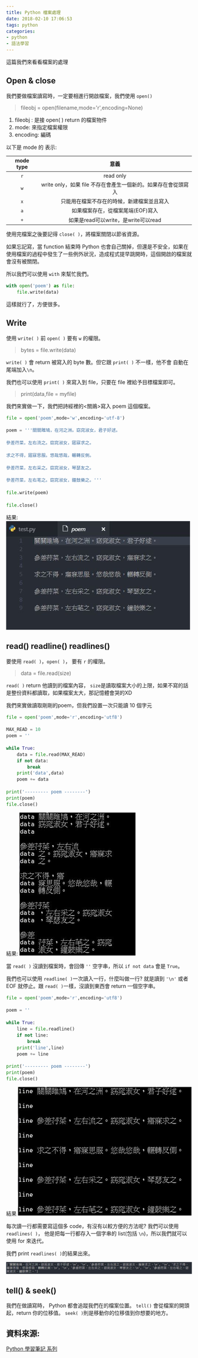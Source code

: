 ```yaml
---
title: Python 檔案處理
date: 2018-02-10 17:06:53
tags: python
categories: 
- python
- 語法學習
---
```

這篇我們來看看檔案的處理

## Open & close

我們要做檔案讀寫時，一定要相進行開啟檔案，我們使用 `open()`
>fileobj = open(filename,mode='r',encoding=None) 
1. fileobj : 是接 open( ) return 的檔案物件
2. mode: 來指定檔案權限
3. encoding: 編碼
<!--more-->

以下是 mode 的 表示:

|mode type|意義
|:-------:|:----:
|`r`      | read only
|`w`      | write only，如果 file 不存在會產生一個新的。如果存在會從頭寫入
|`x`      | 只能用在檔案不存在的時候，新建檔案並且寫入
|`a`      |如果檔案存在，從檔案尾端(EOF)寫入
| `+`     |如果是read可以write，是write可以read


使用完檔案之後要記得 `close( )`，將檔案關閉以節省資源。

如果忘記寫，當 function 結束時 Python 也會自己關掉，但還是不安全，如果在使用檔案的過程中發生了一些例外狀況，造成程式提早跳開時，這個開啟的檔案就會沒有被關閉。

所以我們可以使用 `with` 來幫忙我們。

```python
with open('poem') as file:
    file.write(data)
```
這樣就行了，方便很多。

## Write
使用 `write( )` 前 `open( )` 要有 `w` 的權限。 
>bytes = file.write(data) 

`write( )` 會 return 被寫入的 byte 數。但它跟 `print( )` 不一樣，他不會 自動在尾端加入`\n`。

我們也可以使用 `print( )` 來寫入到 file，只要在 file 裡給予目標檔案即可。
> print(data,file = myfile)

我們來實做一下，我們把詩經裡的<關鴡>寫入 poem 這個檔案。

```python
file = open('poem',mode='w',encoding='utf-8')

poem = '''關關雎鳩，在河之洲。窈窕淑女，君子好逑。

參差荇菜，左右流之。窈窕淑女，寤寐求之。

求之不得，寤寐思服。悠哉悠哉，輾轉反側。

參差荇菜，左右采之。窈窕淑女，琴瑟友之。

參差荇菜，左右芼之。窈窕淑女，鐘鼓樂之。'''

file.write(poem)

file.close()
```
結果:
![](/images/python/write.JPG)

## read() readline() readlines()

要使用 `read( )`，`open( )`， 要有 `r` 的權限。
> data = file.read(size)

`read( )`  return 他讀到的檔案內容， `size`是讀取檔案大小的上限，如果不寫的話是整份資料都讀取，如果檔案太大，那記憶體會哭的XD

我們來實做讀取剛剛的poem，但我們設置一次只能讀 10 個字元
```python
file = open('poem',mode='r',encoding='utf8')

MAX_READ = 10
poem = ''

while True:
    data = file.read(MAX_READ)
    if not data:
        break
    print('data',data)
    poem += data

print('--------- poem --------')
print(poem)
file.close()
```
結果:
![](/images/python/read.JPG)

當 `read( )` 沒讀到檔案時，會回傳 `''` 空字串，所以 `if not data` 會是 `True`。

我們也可以使用 `readline( )`一次讀入一行，什麼叫做一行? 就是讀到 `'\n'` 或者 EOF 就停止。跟 `read( )`一樣，沒讀到東西會 return 一個空字串。

```python
file = open('poem',mode='r',encoding='utf8')

poem = ''

while True:
    line = file.readline()
    if not line:
        break
    print('line',line)
    poem += line

print('--------- poem --------')
print(poem)
file.close()
```
結果
![](/images/python/readline.JPG)

每次讀一行都需要寫這個多 code，有沒有以較方便的方法呢?
我們可以使用 `readlines( )`， 他是把每一行都存入一個字串的 list(包括 `\n`)，所以我們就可以使用 for 來迭代。

我們 print `readlines( )`的結果出來。

![](/images/python/readlines.JPG)

## tell() & seek()
我們在做讀寫時， Python 都會追蹤我們在的檔案位置。 `tell()` 會從檔案的開頭起，return 你的位移值。
`seek( )`則是移動你的位移值到你想要的地方。

## 資料來源:
[Python 學習筆記 系列](https://ithelp.ithome.com.tw/users/20069378/ironman/1113)




